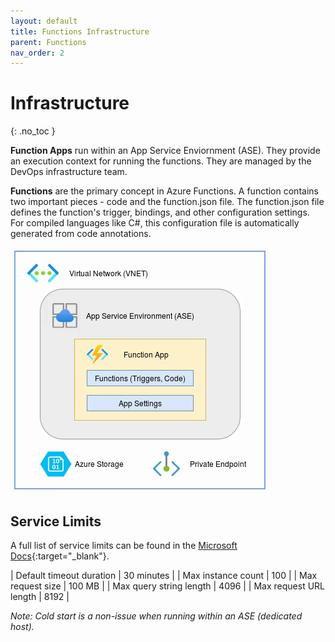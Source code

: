 ```yaml
---
layout: default
title: Functions Infrastructure
parent: Functions
nav_order: 2
---
```


# Infrastructure
{: .no_toc }

**Function Apps** run within an App Service Enviornment (ASE). They provide an 
execution context for running the functions. They are managed by the 
DevOps infrastructure team.

**Functions** are the primary concept in Azure Functions. A function contains two
important pieces - code and the function.json file. The function.json file
defines the function's trigger, bindings, and other configuration settings.
For compiled languages like C#, this configuration file is automatically 
generated from code annotations.

![FunctionApp](../assets/images/functionapp.png)

## Service Limits

A full list of service limits can be found in the 
[Microsoft Docs](https://docs.microsoft.com/en-us/azure/azure-functions/functions-scale){:target="_blank"}.

| Default timeout duration  | 30 minutes    |
| Max instance count        | 100           |
| Max request size          | 100 MB        |
| Max query string length   | 4096          |
| Max request URL length    | 8192          |

*Note: Cold start is a non-issue when running within an ASE (dedicated host).*